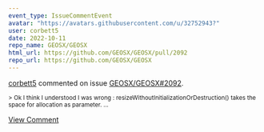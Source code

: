 ```yaml
---
event_type: IssueCommentEvent
avatar: "https://avatars.githubusercontent.com/u/32752943?"
user: corbett5
date: 2022-10-11
repo_name: GEOSX/GEOSX
html_url: https://github.com/GEOSX/GEOSX/pull/2092
repo_url: https://github.com/GEOSX/GEOSX
---
```


<a href='https://github.com/corbett5' target='_blank'>corbett5</a> commented on issue <a href='https://github.com/GEOSX/GEOSX/pull/2092' target='_blank'>GEOSX/GEOSX#2092</a>.

<small>> Ok I think I understood I was wrong : resizeWithoutInitializationOrDestruction() takes the space for allocation as parameter....</small>

<a href='https://github.com/GEOSX/GEOSX/pull/2092' target='_blank'>View Comment</a>